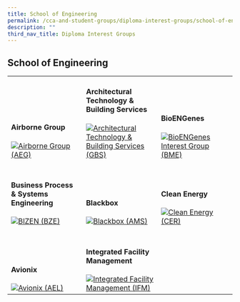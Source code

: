 ```yaml
---
title: School of Engineering
permalink: /cca-and-student-groups/diploma-interest-groups/school-of-engineering
description: ""
third_nav_title: Diploma Interest Groups
---
```

## School of Engineering

<div>
    <table>
        <tr>
            <td style="width:33%; vertical-align:bottom; border:none"><h4>Airborne Group</h4>
                <a href="https://www.instagram.com/eng_aegairborne/" target="_blank" rel="noopener">
                    <image src="/images/CCA_aegig.jpg" style="display:block;margin-left:auto;margin-right:auto;" alt="Airborne Group (AEG)">
                    </image>
                </a>
            </td>
            <td style="width:33%; vertical-align:bottom; border:none"><h4>Architectural Technology & Building Services</h4>
                <a href="https://www.instagram.com/tpgbs_ashrae/" target="_blank" rel="noopener">
                    <image src="/images/CCA_gbsig.jpg" style="display:block;margin-left:auto;margin-right:auto;" alt="Architectural Technology & Building Services (GBS)">
                    </image>
                </a>
            </td>
            <td style="width:33%; vertical-align:bottom; border:none"><h4>BioENGenes</h4>
                <a href="https://www.instagram.com/tpbme/" target="_blank" rel="noopener">
                    <image src="/images/CCA_bmeig.jpg" style="display:block;margin-left:auto;margin-right:auto;" alt="BioENGenes Interest Group (BME)">
                    </image>
                </a>
            </td>
        </tr>
        <tr>
            <td style="width:33%; vertical-align:bottom; border:none"><br><h4>Business Process & Systems Engineering</h4>
                <a href="https://www.instagram.com/eng_tpbze/" target="_blank" rel="noopener">
                    <image src="/images/CCA_bizen.PNG" style="display:block;margin-left:auto;margin-right:auto;" alt="BIZEN (BZE)">
                    </image>
                </a>
           </td>
           <td style="width:33%; vertical-align:bottom; border:none"><br><h4>Blackbox</h4>
                <a href="https://www.instagram.com/amsaviators/" target="_blank" rel="noopener">
                    <image src="/images/CCA_amsig.jpg" style="display:block;margin-left:auto;margin-right:auto;" alt="Blackbox (AMS)">
                    </image>
                </a>
            </td>
            <td style="width:33%; vertical-align:bottom; border:none"><br><h4>Clean Energy</h4>
                <a href="https://www.instagram.com/tpcleanenergy.ig/" target="_blank" rel="noopener">
                    <image src="/images/CCA_energyoasis.PNG" style="display:block;margin-left:auto;margin-right:auto;" alt="Clean Energy (CER)">
                    </image>
                </a>
            </td>
          </tr>
          <tr>
            <td style="width:33%; vertical-align:bottom; border:none"><br><h4>Avionix</h4>
                <a href="https://www.instagram.com/tpavionix/" target="_blank" rel="noopener">
                    <image src="/images/CCA_aelig.jpg" style="display:block;margin-left:auto;margin-right:auto;" alt="Avionix (AEL)">
                    </image>
                </a>
            </td>
            <td style="width:33%; vertical-align:bottom; border:none"><br><h4>Integrated Facility Management</h4>
                <a href="https://www.instagram.com/ifmclub/" target="_blank" rel="noopener">
                    <image src="/images/CCA_ifmig.jpg" style="display:block;margin-left:auto;margin-right:auto;" alt="Integrated Facility Management (IFM)">
                    </image>
                </a>
            </td>
        </tr>            
    </table>
</div>